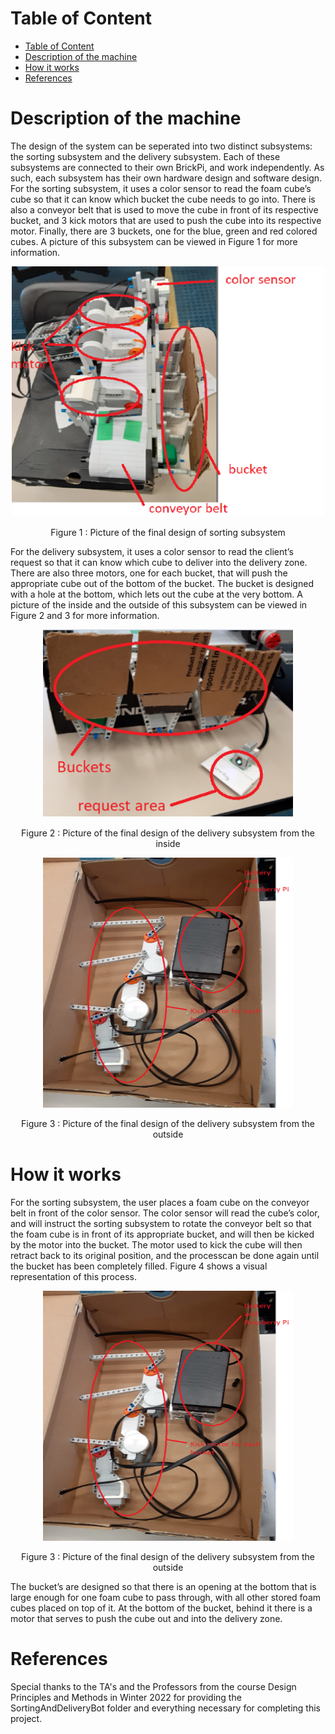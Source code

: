 

# Table of Content
- [Table of Content](#table-of-content)
- [Description of the machine](#description-of-the-machine)
- [How it works](#how-it-works)
- [References](#references)

# Description of the machine
The design of the system can be seperated into two distinct subsystems: the sorting subsystem and the delivery subsystem. Each of these subsystems are connected to their own BrickPi, and work independently. As such, each subsystem has their own hardware design and software design. For the sorting subsystem, it uses a color sensor to read the foam cube’s cube so that it can know which bucket the cube needs to go into. There is also a conveyor belt that is used to move the cube in front of its respective bucket, and 3 kick motors that are used to push the cube into its respective motor. Finally, there are 3 buckets, one for the blue, green and red colored cubes. A picture of this subsystem can be viewed in Figure 1 for more information.
<p align="center">
<img src="https://raw.githubusercontent.com/rajanptl/SortingAndDeliveryBot/main/Picture/Figure%201.PNG" width="500" height="400" />
</p>
<p align="center">
Figure 1 : Picture of the final design of sorting subsystem
</p>
For the delivery subsystem, it uses a color sensor to read the client’s request so that it can know which cube to deliver into the delivery zone. There are also three motors, one for each bucket, that will push the appropriate cube out of the bottom of the bucket. The bucket is designed with a hole at the bottom, which lets out the cube at the very bottom. A picture of the inside and the outside of this subsystem can be viewed in Figure 2 and 3 for more information.
<p align="center">
<img src="https://raw.githubusercontent.com/rajanptl/SortingAndDeliveryBot/main/Picture/Figure%202.PNG" width="400" height="300" />
</p>
<p align="center">
Figure 2 : Picture of the final design of the delivery subsystem from the inside
</p>
<p align="center">
<img src="https://raw.githubusercontent.com/rajanptl/SortingAndDeliveryBot/main/Picture/Figure%203.PNG" width="400" height="400" />
</p>
<p align="center">
Figure 3 : Picture of the final design of the delivery subsystem from the outside
</p>

# How it works

For the sorting subsystem, the user places a foam cube on the conveyor belt in front of the color sensor. The color sensor will read the cube’s color, and will instruct the sorting subsystem to rotate the conveyor belt so that the foam cube is in front of its appropriate bucket, and will then be kicked by the motor into
the bucket. The motor used to kick the cube will then retract back to its original position, and the processcan be done again until the bucket has been completely filled. Figure 4 shows a visual representation of this process.
<p align="center">
<img src="https://raw.githubusercontent.com/rajanptl/SortingAndDeliveryBot/main/Picture/Figure%203.PNG" width="400" height="400" />
</p>
<p align="center">
Figure 3 : Picture of the final design of the delivery subsystem from the outside
</p>

The bucket’s are designed so that there is an opening at the bottom that is large enough for one foam cube to pass through, with all other stored foam cubes placed on top of it. At the bottom of the bucket, behind it there is a motor that serves to push the cube out and into the delivery zone.
# References
Special thanks to the TA's and the Professors from the course Design Principles and Methods in Winter 2022 for providing the SortingAndDeliveryBot folder and everything necessary for completing this project.
